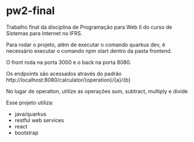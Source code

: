# pw2-final

Trabalho final da disciplina de Programação para Web II do curso de Sistemas para Internet no IFRS.

Para rodar o projeto, além de executar o comando quarkus dev, é necessário executar o comando npm start dentro da pasta frontend.

O front roda na porta 3000 e o back na porta 8080.

Os endpoints são acessados através do padrão http://localhost:8080/calculator/{operation}/{a}/{b}

No lugar de operation, utilize as operações sum, subtract, multiply e divide

Esse projeto utiliza:

- java/quarkus
- restful web services
- react
- bootstrap

